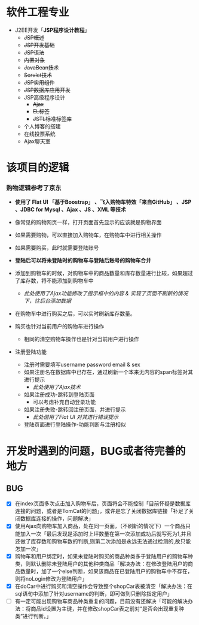 # 软件工程专业
- J2EE开发「**JSP程序设计教程**」
  + ~~JSP概述~~
  + ~~JSP开发基础~~
  + ~~JSP语法~~
  + ~~内置对象~~
  + ~~JavaBean技术~~
  + ~~Servlet技术~~
  + ~~JSP实用组件~~
  + ~~JSP数据库应用开发~~
  + JSP高级程序设计
    + ~~Ajax~~
    + ~~EL标签~~
    + ~~JSTL标准标签库~~
  + 个人博客的搭建
  + 在线投票系统
  + Ajax聊天室


# 该项目的逻辑
### 购物逻辑参考了京东
- **使用了 Flat UI 「基于Boostrap」 、飞入购物车特效「来自GitHub」 、JSP 、JDBC for Mysql 、Ajax 、JS 、XML 等技术**
- 像常见的购物网页一样，打开页面首先显示的应该就是购物界面
- 如果需要购物，可以直接加入购物车，在购物车中进行相关操作
- 如果需要购买，此时就需要登陆账号
- **登陆后可以将未登陆时的购物车与登陆后账号的购物车合并**
- 添加到购物车的时候，对购物车中的商品数量和库存数量进行比较，如果超过了库存数，将不能添加到购物车中
  - *此处使用了Ajax功能修改了提示框中的内容 & 实现了页面不刷新的情况下，往后台添加数据*
- 在购物车中进行购买之后，可以实时刷新库存数量。
- 购买也针对当前用户的购物车进行操作
  - 相同的清空购物车操作也是针对当前用户进行操作


- 注册登陆功能
  - 注册时需要填写username password email & sex
  - 如果注册名在数据库中已存在，通过刷新一个本来无内容的span标签对其进行提示
    - *此处使用了Ajax技术*
  - 如果注册成功-跳转到登陆页面
    - 可以考虑补充自动登录功能
  - 如果注册失败-跳转回注册页面，并进行提示
    - *此处借用了Flat UI 对其进行错误提示*
  - 登陆页面进行登陆操作-功能判断与注册相似


# 开发时遇到的问题，BUG或者待完善的地方
## BUG
- [x] 在index页面多次点击加入购物车后，页面将会不能控制「目前怀疑是数据库连接的问题，或者是TomCat的问题」，或许是忘了关闭数据库链接「补足了关闭数据库连接的操作，问题解决」
- [x] 使用Ajax向购物车加入商品，处在同一页面，（不刷新的情况下）一个商品只能加入一次「最后发现是添加时上坪数量在第一次添加成功后就写死为1,并且还做了库存数和购物车数的判断,则第二次添加是永远无法通过检测的,故只能怎加一次」
- [x] 购物车和用户绑定时，如果未登陆时购买的商品种类多于登陆用户的购物车种类，则默认删除未登陆用户的其他种类商品「解决办法：在修改登陆用户的商品数量时，加了一个else判断，如果该商品在已登陆用户的购物车中不存在，则将noLogin修改为登陆用户」
- [x] 在doCar中进行购买和清空操作会导致整个shopCar表被清空「解决办法：在sql语句中添加了针对username的判断，即可做到只删除指定用户」
- [ ] 有一定可能出现购物车商品种类重复的问题，目前没有还解决「可能的解决办法：将商品id设置为主键，并在修改shopCar表之前对“是否会出现重复种类”进行判断。」
